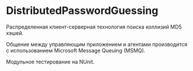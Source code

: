 # DistributedPasswordGuessing
Распределенная клиент-серверная технология поиска коллизий MD5 хэшей.

Общение между управляющим приложением и агентами производится с использованием Microsoft Message Queuing (MSMQ).

Модульное тестирование на NUnit.
